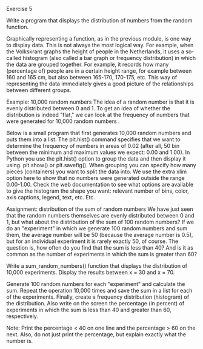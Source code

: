 Exercise 5

Write a program that displays the distribution of numbers from the random function.

Graphically representing a function, as in the previous module, is one way to display data. This is not always the most logical way. For example, when the Volkskrant graphs the height of people in the Netherlands, it uses a so-called histogram (also called a bar graph or frequency distribution) in which the data are grouped together. For example, it records how many (percentage of) people are in a certain height range, for example between 160 and 165 cm, but also between 165-170, 170-175, etc. This way of representing the data immediately gives a good picture of the relationships between different groups.

Example: 10,000 random numbers
The idea of a random number is that it is evenly distributed between 0 and 1. To get an idea of whether the distribution is indeed "flat," we can look at the frequency of numbers that were generated for 10,000 random numbers .

Below is a small program that first generates 10,000 random numbers and puts them into a list. The plt.hist() command specifies that we want to determine the frequency of numbers in areas of 0.02 (after all, 50 bin between the minimum and maximum values we expect: 0.00 and 1.00).
In Python you use the plt.hist() option to group the data and then display it using. plt.show() or plt.savefig(). When grouping you can specify how many pieces (containers) you want to split the data into.
We use the extra xlim option here to show that no numbers were generated outside the range 0.00-1.00. Check the web documentation to see what options are available to give the histogram the shape you want: relevant number of bins, color, axis captions, legend, text, etc. Etc.

Assignment: distribution of the sum of random numbers
We have just seen that the random numbers themselves are evenly distributed between 0 and 1, but what about the distribution of the sum of 100 random numbers? If we do an "experiment" in which we generate 100 random numbers and sum them, the average number will be 50 (because the average number is 0.5), but for an individual experiment it is rarely exactly 50, of course. The question is, how often do you find that the sum is less than 40? And is it as common as the number of experiments in which the sum is greater than 60?

Write a sum_random_numbers() function that displays the distribution of 10,000 experiments. Display the results between x = 30 and x = 70.

Generate 100 random numbers for each "experiment" and calculate the sum. Repeat the operation 10,000 times and save the sum in a list for each of the experiments. Finally, create a frequency distribution (histogram) of the distribution. Also write on the screen the percentage (in percent) of experiments in which the sum is less than 40 and greater than 60, respectively.

Note: Print the percentage < 40 on one line and the percentage > 60 on the next. Also, do not just print the percentage, but explain exactly what the number is.